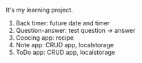 It's my learning project.

1. Back timer: future date and timer
2. Question-answer: test question -> answer
3. Coocing app: recipe
4. Note app: CRUD app, localstorage
5. ToDo app: CRUD app, localstorage